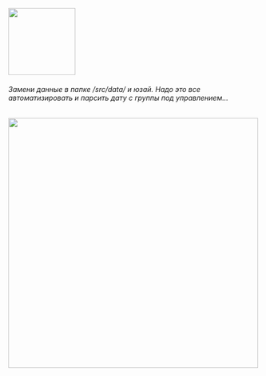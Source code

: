 [<img width="134" src="https://vk.com/images/apps/mini_apps/vk_mini_apps_logo.svg">](https://vk.com/services)

###### Замени данные в папке /src/data/ и юзай. Надо это все автоматизировать и парсить дату с группы под управлением...

[<img width="500" src="https://sun9-21.userapi.com/yMHl8vam7d5DzViPZTrhFUIEosLeacVJ2zTbWA/_949Q4JvK70.jpg">](https://vk.com/app7611728)